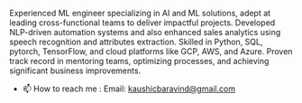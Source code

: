 Experienced ML engineer specializing in AI and ML solutions, adept at leading cross-functional teams to deliver impactful projects. Developed NLP-driven automation systems and also enhanced sales analytics using speech recognition and attributes extraction. Skilled in Python, SQL, pytorch, TensorFlow, and cloud platforms like GCP, AWS, and Azure. Proven track record in mentoring teams, optimizing processes, and achieving significant business improvements.
- 📫 How to reach me : Email: kaushicbaravind@gmail.com 

<!---
kaushicaravind2000/kaushicaravind2000 is a ✨ special ✨ repository because its `README.md` (this file) appears on your GitHub profile.
You can click the Preview link to take a look at your changes.
--->
